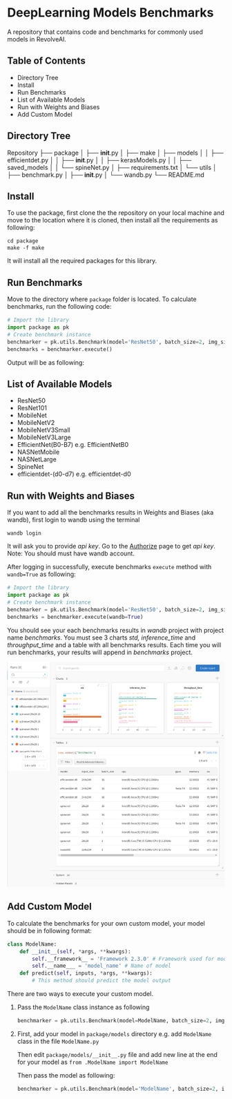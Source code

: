 # DeepLearning Models Benchmarks

A repository that contains code and benchmarks for commonly used models in RevolveAI.

## Table of Contents

* Directory Tree
* Install
* Run Benchmarks
* List of Available Models
* Run with Weights and Biases
* Add Custom Model



## Directory Tree

Repository
├── package
│   ├── __init__.py
│   ├── make
│   ├── models
│   │   ├── efficientdet.py
│   │   ├── __init__.py
│   │   ├── kerasModels.py
│   │   ├── saved_models
│   │   └── spineNet.py
│   ├── requirements.txt
│   └── utils
│       ├── benchmark.py
│       ├── __init__.py
│       └── wandb.py
└── README.md



## Install

To use the package, first clone the the repository on your local machine and move to the location where it is cloned, then install all the requirements as following:

```
cd package
make -f make
```

It will install all the required packages for this library.



## Run Benchmarks

Move to the directory where `package` folder is located. To calculate benchmarks, run the following code:

```python
# Import the library
import package as pk
# Create benchmark instance
benchmarker = pk.utils.Benchmark(model='ResNet50', batch_size=2, img_size=(224,224), device='CPU:0')
benchmarks = benchmarker.execute()
```

Output will be as following:

## List of Available Models

* ResNet50
* ResNet101
* MobileNet
* MobileNetV2
* MobileNetV3Small
* MobileNetV3Large
* EfficientNet(B0-B7) e.g. EfficientNetB0
* NASNetMobile
* NASNetLarge
* SpineNet
* efficientdet-(d0-d7) e.g. efficientdet-d0

## Run with Weights and Biases

If you want to add all the benchmarks results in Weights and Biases (aka wandb), first login to wandb using the terminal

```
wandb login
```

It will ask you to provide *api key*. Go to the [Authorize](https://wandb.ai/authorize) page to get *api key*. 
Note: You should must have wandb account.

After logging in successfully, execute benchmarks `execute` method with `wandb=True` as following:

```python
# Import the library
import package as pk
# Create benchmark instance
benchmarker = pk.utils.Benchmark(model='ResNet50', batch_size=2, img_size=(224,224), device='CPU:0')
benchmarks = benchmarker.execute(wandb=True)
```

You should see your each benchmarks results in *wandb* project with project name *benchmarks*. You must see 3 charts *std, inference_time* and *throughput_time* and a table with all benchmarks results. Each time you will run benchmarks, your results will append in *benchmarks* project.

![wandb sample image](.wandb_sample.png) 



## Add Custom Model

To calculate the benchmarks for your own custom model, your model should be in following format:

```python
class ModelName:
    def __init__(self, *args, **kwargs):
        self.__framework__ = 'Framework 2.3.0' # Framework used for model
        self.__name___ = 'model_name' # Name of model
    def predict(self, inputs, *args, **kwargs):
        # This method should predict the model output
```

There are two ways to execute your custom model.

1. Pass the `ModelName` class instance as following

   ```python
   benchmarker = pk.utils.Benchmark(model=ModelName, batch_size=2, img_size=(224,224), device='CPU:0')
   ```

2. First, add your model in `package/models` directory e.g. add `ModelName` class in the file `ModelName.py`

   Then edit `package/models/__init__.py` file and add new line at the end for your model as `from .ModelName import ModelName`

   Then pass the model as following:

   ```python
   benchmarker = pk.utils.Benchmark(model='ModelName', batch_size=2, img_size=(224,224), device='CPU:0')
   ```

   